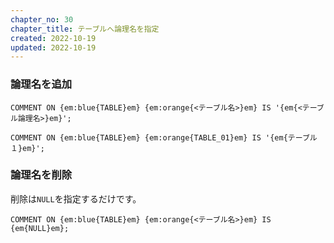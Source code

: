 ```yaml
---
chapter_no: 30
chapter_title: テーブルへ論理名を指定
created: 2022-10-19
updated: 2022-10-19
---
```

### 論理名を追加
```syntax
COMMENT ON {em:blue{TABLE}em} {em:orange{<テーブル名>}em} IS '{em{<テーブル論理名>}em}'; 
```
```:例：テーブルTABLE_01へテーブル１という論理名を追加
COMMENT ON {em:blue{TABLE}em} {em:orange{TABLE_01}em} IS '{em{テーブル１}em}'; 
```

### 論理名を削除
削除は`NULL`を指定するだけです。
```
COMMENT ON {em:blue{TABLE}em} {em:orange{<テーブル名>}em} IS {em{NULL}em}; 
```
